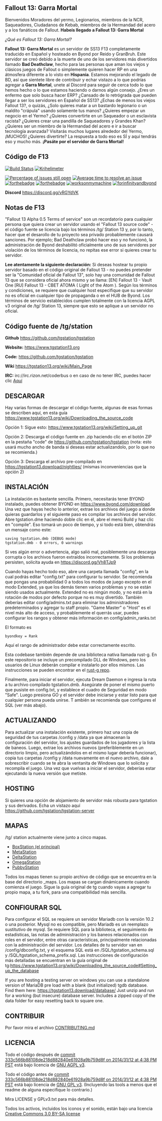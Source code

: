 ## Fallout 13: Garra Mortal
Bienvenidos Moradores del yermo, Legionarios, miembros de la NCR, Saqueadores, Ciudadanos de Kebab, miembros de la Hermandad del acero y a los fanáticos de Fallout. **Habeís llegado a Fallout 13: Garra Mortal**

*¿Qué es Fallout 13: Garra Mortal?*

**Fallout 13: Garra Mortal** es un servidor de SS13 F13 completamente traducido en Español y hosteado en Byond por Reido y GranBruh. Este servidor se creó debido a la muerte de uno de los servidores más divertidos llamado **Bad Deathclaw**, hecho para las personas que aman los viejos y clásicos juegos de Fallout o simplemente quieren hacer RP en una átmosfera diferente a lo visto en **Hispania**. Estamos mejorando el legado de BD, así que sientete libre de contribuir y echar vistazo a lo que podrías agregar a **Garra Mortal**, unete al Discord para seguir de cerca todo lo que hemos hecho o lo que estamos haciendo o darnos algún consejo. ¿Eres un enfermo que solo busca hacer ERP? ¿Cansado de lo retrógrada que pueden llegar a ser los servidores en Español de SS13? ¿Echas de menos los viejos Fallout 13?, o quizás, ¿Solo quieres matar a un bastardo legionario o un maldito "crápula" usando solamente tus manos? ¿Quieres empezar un negocio en el Yermo? ¿Quieres convertirte en un Saqueador o un esclavista racista? ¿Quieres crear una pandilla de Saqueadores y Grandes Khan? ¿Quieres ser un miembro de la Hermandad del acero e ir a buscar tecnología avanzada? Visitarás muchos lugares alrededor del Yermo, ¡MUCHOS! ¿Quieres divertirte? La respuesta a todo eso es SÍ y aquí tendrás eso y mucho más. **¡Pasáte por el servidor de Garra Mortal!**
## Código de F13

[![Build Status](https://travis-ci.org/BadDeathclaw/TG-Claw.svg?branch=master)](https://travis-ci.com/EnzoSeptum/F13-Garra-Mortal) [![Krihelimeter](http://www.krihelinator.xyz/badge/EnzoSeptum/F13-Garra-Mortal)](http://www.krihelinator.xyz/repositories/EnzoSeptum/F13-Garra-Mortal) 

[![Percentage of issues still open](https://isitmaintained.com/badge/open/BadDeathclaw/TG-Claw.svg)](https://isitmaintained.com/project/BadDeathclaw/TG-Claw "Percentage of issues still open") [![Average time to resolve an issue](https://isitmaintained.com/badge/resolution/BadDeathclaw/TG-Claw.svg)](https://isitmaintained.com/project/BadDeathclaw/TG-Claw "Tiempo promedio para resolver un problema")  
[![forthebadge](https://forthebadge.com/images/badges/built-with-resentment.svg)](https://forthebadge.com) [![forthebadge](https://forthebadge.com/images/badges/contains-technical-debt.svg)](https://forthebadge.com) [![worksonmymachine](https://img.shields.io/badge/works--on-_my--machine-yellowgreen.svg?longCache=true&style=for-the-badge)](https://shields.io) [![forinfinityandbyond](https://user-images.githubusercontent.com/5211576/29499758-4efff304-85e6-11e7-8267-62919c3688a9.gif)](https://www.reddit.com/r/SS13/comments/5oplxp/what_is_the_main_problem_with_byond_as_an_engine/dclbu1a)

**Discord** https://discord.gg/vRGYdVK

## Notas de F13

"Fallout 13 Alpha 0.5 Terms of service" son un recordatorio para cualquier persona que quiera crear un servidor usando el "Fallout 13 source code" - el código fuente se licencia bajo los términos /tg/ Station 13 y, por lo tanto, hacer que el desarollo de tu proyecto sea privado probablemente causará sanciones. Por ejemplo; Bad Deathclaw probó hacer eso y no funcionó, la administración de Byond deshabilitó oficialmente uno de sus servidores por violación de los términos de licencia, no repitas ese error si quieres crear tu servidor.

**Lee atentamente la siguiente declaración:** Si deseas hostear tu propio servidor basado en el código original de Fallout 13 - no puedes pretender ser la "Comunidad oficial de Fallout 13", solo hay una comunidad de Fallout 13 que se considera oficial ahora mismo y se llama: [EN] Fallout 13 - Vault One [RU] Fallout 13 - CBET ATOMA ( Light of the Atom ). Según los términos y condiciones, se requiere que cualquier host especifique que su servidor no es oficial en cualquier tipo de propaganda o en el HUB de Byond. Los términos de servicio establecidos cumplen totalmente con la licencia AGPL v3 original de /tg/ Station 13, siempre que esto se aplique a un servidor no oficial.

## Código fuente de /tg/station

**Github** https://github.com/tgstation/tgstation

**Website:** https://www.tgstation13.org

**Code:** https://github.com/tgstation/tgstation

**Wiki** https://tgstation13.org/wiki/Main_Page

**IRC:** irc://irc.rizon.net/coderbus o en caso de no tener IRC, puedes hacer clic [Aquí](https://kiwiirc.com/client/irc.rizon.net:6667/?&theme=cli#coderbus)

 
## DESCARGAR

Hay varias formas de descargar el código fuente, algunas de esas formas se describen aquí, en esta guía https://www.tgstation13.org/wiki/Downloading_the_source_code

Opción 1:
Sigue esto: https://www.tgstation13.org/wiki/Setting_up_git

Opción 2: Descarga el código fuente en .zip haciendo clic en el botón ZIP en la
pestaña "code" de https://github.com/tgstation/tgstation
(nota: esto usará mucho ancho de banda si deseas estar actualizandolo, por lo que no se recomienda.)

Opción 3: Descarga el archivo pre-compilado en https://tgstation13.download/nightlies/ (mismas inconveniencias que la opción 2)

## INSTALACIÓN

La instalación es bastante sencilla. Primero, necesitarás tener
BYOND instalado, puedes obtener BYOND en https://www.byond.com/download. Una vez que hayas hecho lo anterior, extrae los archivos del juego a donde quieras guardarlos y el siguiente paso es compilar los archivos del servidor.
Abre tgstation.dme haciendo doble clic en él, abre el menú Build y haz clic en
"compile". Eso tomará un poco de tiempo, y si todo está bien, obtendrás
un mensaje como este:

```
saving tgstation.dmb (DEBUG mode)
tgstation.dmb - 0 errors, 0 warnings
```

Si ves algún error o advertencia, algo salió mal, posiblemente una descarga corrupta 
o los archivos fueron extraídos incorrectamente. Si los problemas persisten, solicita ayuda
en https://discord.gg/Vh8TJp9

Cuando hayas hecho todo eso, abre una carpeta llamada "config", en la cual podrás editar "config.txt" para
configurar tu servidor. 
Se recomienda que pongas una probabilidad 0 a todos los modos de juego excepto en el modo Extended,
ya que los demás tienen varios problemas y no se están siendo usados actualmente. 
Extended no es ningún modo, y no está en la rotación de modos por defecto porque no es muy divertido.
También deberías editar config/admins.txt para eliminar los administradores predeterminados y agregar
tu staff propio. "Game Master" o "Host" es el nivel más alto de acceso, y probablemente el
querrás usar, puedes configurar los rangos y obtener más información en
config/admin_ranks.txt

El formato es

```
byondkey = Rank
```

Aquí el rango de administrador debe estar correctamente escrito.

Esta codebase también depende de una biblioteca nativa llamada rust-g. 
En este repositorio se incluye un precompilado DLL de Windows, pero los usuarios de Linux deberán compilar
e instalarlo por ellos mismos. Las instrucciones se pueden encontrar en el [rust-g
repo](https://github.com/tgstation/rust-g).

Finalmente, para iniciar el servidor, ejecuta Dream Daemon e ingresa la ruta a tu
archivo compilado tgstation.dmb. Asegúrate de poner el mismo puerto que pusiste
en config.txt, y establece el cuadro de Seguridad en modo "Safe". Luego presiona GO
y el servidor debe iniciarse y estar listo para que cualquier persona pueda unirse. T
ambién se recomienda que configures el SQL (ver más abajo).

## ACTUALIZANDO

Para actualizar una instalación existente, primero haz una copia de seguridad de tus carpetas /config y /data
ya que almacenan la configuración del servidor, los ajustes guardados de los jugadores y la lista de baneos.
Luego, extrae los archivos nuevos (preferiblemente en un directorio limpio, pero actualizándolos en
el mismo lugar debería funcionar), copia tus carpetas /config y /data nuevamente en el nuevo
archivo, dale a sobrescribir cuando se te abra la ventanita de Windows que lo solicita y
recompila el juego. Una vez que vuelvas a iniciar el servidor, deberías estar ejecutando
la nueva versión que metiste.

## HOSTING

Si quieres una opción de alojamiento de servidor más robusta para tgstation y sus
derivados. Echa un vistazo aquí 
https://github.com/tgstation/tgstation-server

## MAPAS

/tg/ station actualmente viene junto a cinco mapas.

* [BoxStation (el principal)](https://tgstation13.org/wiki/Boxstation)
* [MetaStation](https://tgstation13.org/wiki/MetaStation)
* [DeltaStation](https://tgstation13.org/wiki/DeltaStation)
* [OmegaStation](https://tgstation13.org/wiki/OmegaStation)
* [PubbyStation](https://tgstation13.org/wiki/PubbyStation)


Todos los mapas tienen su propio archivo de código que se encuentra en la base del directorio _maps. Los mapas se cargan dinámicamente cuando comienza el juego. Sigue la guía original de tg cuando vayas a agregar tu propio mapa, a tu fork, para una compatibilidad más sencilla.

## CONFIGURAR SQL

Para configurar el SQL se requiere un servidor Mariadb con la versión 10.2 o una posterior. Mysql no es compatible, pero Mariadb es un reemplazo sustitutivo de mysql. Se requiere SQL para la biblioteca, el seguimiento de estadísticas, las notas de administración y los baneos relacionados con roles en el servidor, entre otras características, principalmente relacionadas con la administración del servidor. Los detalles de tu servidor van en /config/dbconfig.txt, y el esquema SQL está en /SQL/tgstation_schema.sql y /SQL/tgstation_schema_prefix.sql. Las instrucciones de configuración más detalladas se encuentran en la guía original de tg:https://www.tgstation13.org/wiki/Downloading_the_source_code#Setting_up_the_database

If you are hosting a testing server on windows you can use a standalone version of MariaDB pre load with a blank (but initialized) tgdb database. Find them here: https://tgstation13.download/database/ Just unzip and run for a working (but insecure) database server. Includes a zipped copy of the data folder for easy resetting back to square one.

## CONTRIBUIR

Por favor mira el archivo [CONTRIBUTING.md](.github/CONTRIBUTING.md)

## LICENCIA

Todo el código después de [commit 333c566b88108de218d882840e61928a9b759d8f on 2014/31/12 at 4:38 PM PST](https://github.com/tgstation/tgstation/commit/333c566b88108de218d882840e61928a9b759d8f) está bajo licencia de [GNU AGPL v3](https://www.gnu.org/licenses/agpl-3.0.html).

Todo el código antes de [commit 333c566b88108de218d882840e61928a9b759d8f on 2014/31/12 at 4:38 PM PST](https://github.com/tgstation/tgstation/commit/333c566b88108de218d882840e61928a9b759d8f) está bajo licencia de [GNU GPL v3](https://www.gnu.org/licenses/gpl-3.0.html).
(Incluyendo las tools a menos que el readme de alguna especifique lo contrario.)

Mira LICENSE y GPLv3.txt para más detalles.

Todos los activos, incluidos los iconos y el sonido, están bajo una licencia [Creative Commons 3.0 BY-SA license](https://creativecommons.org/licenses/by-sa/3.0/)

